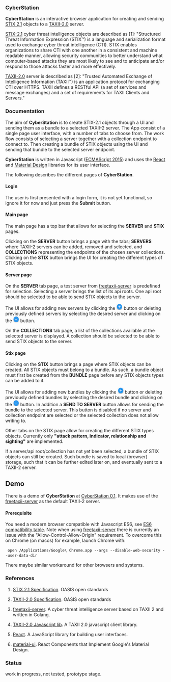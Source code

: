 ### CyberStation

**CyberStation** is an interactive browser application for 
creating and sending [STIX 2.1](https://oasis-open.github.io/cti-documentation/stix/intro) objects 
to a [TAXII-2.0](https://oasis-open.github.io/cti-documentation/taxii/intro.html) server.

[STIX-2.1](https://oasis-open.github.io/cti-documentation/resources#stix-20-specification) 
 cyber threat intelligence objects are described as [1]: 
"Structured Threat Information Expression (STIX™) is a language and serialization format 
used to exchange cyber threat intelligence (CTI). STIX enables organizations to share 
CTI with one another in a consistent and machine readable manner, allowing security 
communities to better understand what computer-based attacks they are most likely to 
see and to anticipate and/or respond to those attacks faster and more effectively.

[TAXII-2.0](https://oasis-open.github.io/cti-documentation/taxii/intro.html) server 
is described as [2]: "Trusted Automated Exchange of Intelligence Information (TAXII™) 
is an application protocol for exchanging CTI over HTTPS. ​TAXII defines a RESTful API 
(a set of services and message exchanges) and a set of requirements for TAXII Clients 
and Servers."

### Documentation

The aim of **CyberStation** is to create STIX-2.1 objects through a UI and sending them as a bundle to a 
selected TAXII-2 server. The App consist of a single page user interface, with a number 
of tabs to choose from. The work flow consists of selecting a server together with a collection endpoint to connect to.
 Then creating a bundle of STIX objects using the UI and sending that bundle to the selected server endpoint. 

**CyberStation** is written in Javascript ([ECMAScript 2015](http://www.ecma-international.org/ecma-262/6.0/index.html)) 
and uses the [React](https://reactjs.org/) and 
[Material Design](https://github.com/callemall/material-ui) libraries for its user interface.

The following describes the different pages of **CyberStation**. 

#### Login
The user is first presented with a login form, it is not yet functional, 
so ignore it for now and just press the **Submit** button.

#### Main page
The main page has a top bar that allows for selecting the **SERVER** and **STIX** pages.

Clicking on the **SERVER** button brings a page with the tabs; **SERVERS** where TAXII-2 servers can be added, removed and selected,
and **COLLECTIONS** representing the endpoints of the chosen server collections. Clicking on 
the **STIX** button brings the UI for creating the different types of STIX objects. 

#### Server page
On the **SERVER** tab page, a test server from [freetaxii-server](https://github.com/freetaxii/freetaxii-server)
is predefined for selection. Selecting a server brings the list of its api roots. 
One api root should be selected to be able to send STIX objects to the server.

The UI allows for adding new servers by clicking the 
![+](/images/add.png?raw=true "Add") button or deleting previously defined servers 
by selecting the desired server and clicking on the ![-](/images/delete.png?raw=true "Delete") button.

On the **COLLECTIONS** tab page, a list of the collections available at the selected server is displayed.
A collection should be selected to be able to send STIX objects to the server.

#### Stix page
Clicking on the **STIX** button brings a page where STIX objects can be created. All STIX objects 
must belong to a bundle. As such, a bundle object must first be created from the **BUNDLE** page before 
any STIX objects types can be added to it.

The UI allows for adding new bundles by clicking the ![+](/images/add.png?raw=true "Add") button or deleting previously defined bundles 
by selecting the desired bundle and clicking on the ![-](/images/delete.png?raw=true "Delete") button. In addition a **SEND TO SERVER** button 
allows for sending the bundle to the selected server. This button is disabled if no server and collection 
endpoint are selected or the selected collection does not allow writing to.

Other tabs on the STIX page allow for creating the different STIX types objects.
Currently only **"attack pattern, indicator, relationship and sighting"** are implemented.

If a server/api root/collection has not yet been selected, a bundle of STIX objects can still be created. Such 
bundle is saved to local (browser) storage, such that it can be further edited later on, 
and eventually sent to a TAXII-2 server.   


## Demo

There is a demo of **CyberStation** at [CyberStation 0.1](https://workingdog.github.io/cyberstation/).
It makes use of the 
[freetaxii-server](https://github.com/freetaxii/freetaxii-server) as the default TAXII-2 server.


#### Prerequisite
 
You need a modern browser compatible with Javascript ES6, see 
[ES6 compatibility table](https://kangax.github.io/compat-table/es6/).
 Note when using [freetaxii-server](https://github.com/freetaxii/freetaxii-server) there is 
 currently an issue with the "Allow-Control-Allow-Origin" requirement. 
 To overcome this on Chrome (on macos) for example, launch Chrome with:
 
     open /Applications/Google\ Chrome.app --args --disable-web-security --user-data-dir
 
There maybe similar workaround for other browsers and systems.

### References
 
1) [STIX 2.1 Specification](https://oasis-open.github.io/cti-documentation/). OASIS open standards

2) [TAXII-2.0 Specification](https://oasis-open.github.io/cti-documentation/resources#taxii-20-specification). OASIS open standards

3) [freetaxii-server](https://github.com/freetaxii/freetaxii-server). A cyber threat intelligence server based on TAXII 2 and written in Golang.

4) [TAXII-2.0 Javascript lib](https://github.com/workingDog/taxii2lib). A TAXII 2.0 javascript client library.

5) [React](https://reactjs.org/). A JavaScript library for building user interfaces.

6) [material-ui](https://github.com/callemall/material-ui). React Components that Implement Google's Material Design.


### Status

work in progress, not tested, prototype stage.




